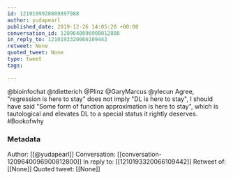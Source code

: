 ```yaml
---
id: 1210199920809897988
author: yudapearl
published_date: 2019-12-26 14:05:20 +00:00
conversation_id: 1209640096900812800
in_reply_to: 1210193320066109442
retweet: None
quoted_tweet: None
type: tweet
tags:

---
```


@bioinfochat @tdietterich @Plinz @GaryMarcus @ylecun Agree, "regression is here to stay" does not imply "DL is here to stay", I should have said "Some form of function
approximation is here to stay", which is tautological
and elevates DL to a special status it rightly deserves. #Bookofwhy

### Metadata

Author: [[@yudapearl]]
Conversation: [[conversation-1209640096900812800]]
In reply to: [[1210193320066109442]]
Retweet of: [[None]]
Quoted tweet: [[None]]
